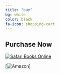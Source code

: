 ```yaml
---
title: "buy"
bg: white
color: black
fa-icon: shopping-cart
---
```


## Purchase Now

[![Safari Books Online](/img/safara.png)](http://www.tkqlhce.com/click-8393250-11260198?url=http%3A%2F%2Fshop.oreilly.com%2Fproduct%2F0636920075837.do%3Fcmp%3Daf-velocity-books-videos-product_cj_9781491984307_%2525zp&cjsku=SKU-KIT-9781491984307-print)

[![Amazon](https://www.amazon.com/Cloud-Native-Infrastructure-Manage-Scalable/dp/1491984309)]
